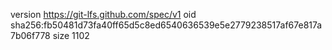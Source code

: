 version https://git-lfs.github.com/spec/v1
oid sha256:fb50481d73fa40ff65d5c8ed6540636539e5e2779238517af67e817a7b06f778
size 1102
